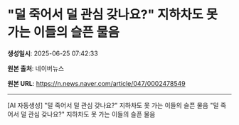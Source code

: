 # "덜 죽어서 덜 관심 갖나요?" 지하차도 못 가는 이들의 슬픈 물음

**생성일시**: 2025-06-25 07:42:33

**원본 출처**: 네이버뉴스

**원본 URL**: https://n.news.naver.com/article/047/0002478549

---

[AI 자동생성] "덜 죽어서 덜 관심 갖나요?" 지하차도 못 가는 이들의 슬픈 물음
"덜 죽어서 덜 관심 갖나요?" 지하차도 못 가는 이들의 슬픈 물음
